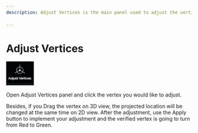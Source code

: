 ```yaml
---
description: Adjust Vertices is the main panel used to adjust the vertices.

---
```




# Adjust Vertices

![](../.gitbook/assets/adjustvertices.jpg)

Open Adjust Vertices panel and click the vertex you would like to adjust.

Besides, if you Drag the vertex on 3D view, the projected location will be changed at the same time on 2D view. After the adjustment, use the Apply button to implement your adjustment and the verified vertex is going to turn from Red to Green.

